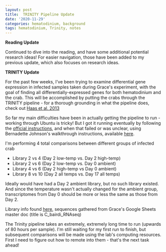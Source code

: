 ```yaml
---
layout: post
title:  TRINITY Pipeline Update
date: '2020-11-29'
categories: hematodinium, background
tags: hematodinium, Trinity, notes
---
```


**Reading Update**

Continued to dive into the reading, and have some additional potential research ideas! For easier navigation, those have been added to my previous update, which also focuses on research ideas.

**TRINITY Update**

For the past few weeks, I've been trying to examine differential gene expression in infected samples taken during Grace's experiment, with the goal of finding all differentially-expressed genes for both hematodinium and the crab. This will be accomplished by putting the crabs through the TRINITY pipeline - for a thorough grounding in what the pipeline does, check out [Haas et al. 2013](https://www.researchgate.net/publication/279835240_De_novo_transcript_sequence_reconstruction_from_RNA-Seq_reference_generation_and_analysis_with_Trinity)

So far my main difficulties have been in actually getting the pipeline to run - working through Ubuntu is tricky! But I got it running eventually by following the [official instructions](https://github.com/trinityrnaseq/trinityrnaseq/wiki/Running-Trinity), and when that failed or was unclear, using Bernadette Johnson's walkthrough instructions, available [here](https://bernadettebiology.weebly.com/protocols--tutorials.html). 

I'm performing 4 total comparisons between different groups of infected crab
- Library 2 vs 4 (Day 2 low-temp vs. Day 2 high-temp)
- Library 2 vs 6 (Day 2 low-temp vs. Day 0 ambient)
- Library 4 vs 6 (Day 2 high-temp vs Day 0 ambient)
- Library 8 vs 10 (Day 2 all temps vs. Day 17 all temps)

Ideally would have had a Day 2 ambient library, but no such library existed. And since the temperature wasn't actually changed for the ambient group, transcriptomes from Day 0 should be more or less the same as those from Day 2.

Library info found [here](https://github.com/RobertsLab/paper-tanner-crab/blob/master/supplemental-material/Supp02-RNAsequ-libraries.csv), sequences gathered from Grace's Google Sheets master doc (title is C_bairdi_RNAseq)

The Trinity pipeline takes an extremely, extremely long time to run (upwards of 80 hours per sample). I'm still waiting for my first run to finish, but subsequent comparisons will be made using the lab's computing resources. First I need to figure out how to remote into them - that's the next task ahead!

